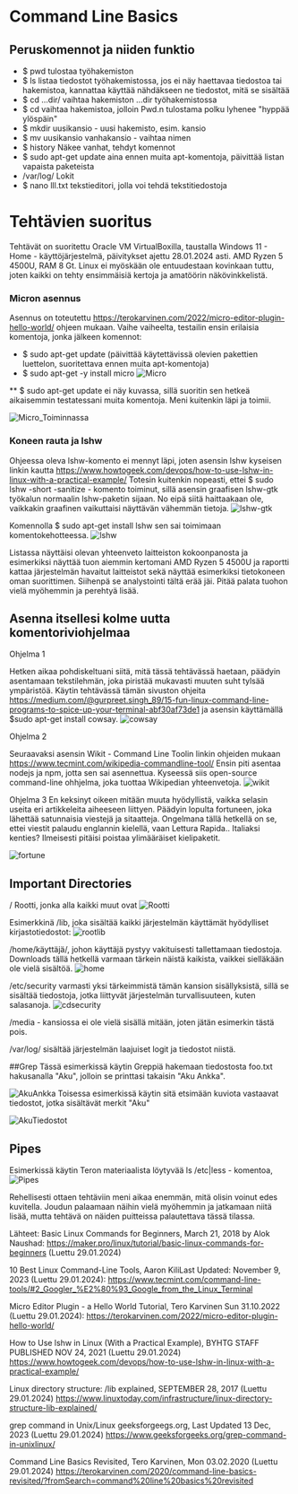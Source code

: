 # Command Line Basics

## Peruskomennot ja niiden funktio
- $ pwd tulostaa työhakemiston
- $ ls listaa tiedostot työhakemistossa, jos ei näy haettavaa tiedostoa tai hakemistoa, kannattaa käyttää nähdäkseen ne tiedostot, mitä se sisältää
-  $ cd ...dir/ vaihtaa hakemiston ...dir työhakemistossa
-  $ cd vaihtaa hakemistoa, jolloin Pwd.n tulostama polku lyhenee "hyppää ylöspäin"
-  $ mkdir uusikansio - uusi hakemisto, esim. kansio
-  $ mv uusikansio vanhakansio - vaihtaa nimen
-  $ history Näkee vanhat, tehdyt komennot
-  $ sudo apt-get update aina ennen muita apt-komentoja, päivittää listan vapaista paketeista
-  /var/log/ Lokit
-  $ nano lll.txt tekstieditori, jolla voi tehdä tekstitiedostoja

# Tehtävien suoritus
Tehtävät on suoritettu Oracle VM VirtualBoxilla, taustalla Windows 11 - Home - käyttöjärjestelmä, päivitykset ajettu 28.01.2024 asti. AMD Ryzen 5 4500U, RAM 8 Gt.
Linux ei myöskään ole entuudestaan kovinkaan tuttu, joten kaikki on tehty ensimmäisiä kertoja ja amatöörin näkövinkkelistä.

### Micron asennus
Asennus on toteutettu https://terokarvinen.com/2022/micro-editor-plugin-hello-world/ ohjeen mukaan. Vaihe vaiheelta, testailin ensin erilaisia komentoja, jonka jälkeen  komennot:
- $ sudo apt-get update (päivittää käytettävissä olevien pakettien luettelon, suoritettava ennen muita apt-komentoja)
- $ sudo apt-get -y install micro
![Micro](https://github.com/NicoSaario/Tunti1/assets/156778628/22bbdbfa-9afd-497c-bf9d-9721ed144c9b)

** $ sudo apt-get update ei näy kuvassa, sillä suoritin sen hetkeä aikaisemmin testatessani muita komentoja. Meni kuitenkin läpi ja toimii.

![Micro_Toiminnassa](https://github.com/NicoSaario/Tunti1/assets/156778628/3be67458-3223-49a7-a1d7-8ce9b315c502)

### Koneen rauta ja lshw
Ohjeessa oleva lshw-komento ei mennyt läpi, joten asensin lshw kyseisen linkin kautta https://www.howtogeek.com/devops/how-to-use-lshw-in-linux-with-a-practical-example/
Totesin kuitenkin nopeasti, ettei $ sudo lshw -short -sanitize - komento toiminut, sillä asensin graafisen lshw-gtk työkalun normaalin lshw-paketin sijaan. No eipä siitä haittaakaan ole, vaikkakin graafinen vaikuttaisi näyttävän vähemmän tietoja.
![lshw-gtk](https://github.com/NicoSaario/Tunti1/assets/156778628/e0cff8c4-19a7-4bfe-a8c6-82e9f88badd9)

Komennolla $ sudo apt-get install lshw sen sai toimimaan komentokehotteessa.
![lshw](https://github.com/NicoSaario/Tunti1/assets/156778628/54e9c225-9b0d-4359-b486-8d2df7f4945a)

Listassa näyttäisi olevan yhteenveto laitteiston kokoonpanosta ja esimerkiksi näyttää tuon aiemmin kertomani AMD Ryzen 5 4500U ja raportti kattaa järjestelmän havaitut laitteistot sekä näyttää esimerkiksi tietokoneen oman suorittimen. Siihenpä se analystointi tältä erää jäi. Pitää palata tuohon vielä myöhemmin ja perehtyä lisää.

## Asenna itsellesi kolme uutta komentoriviohjelmaa

Ohjelma 1

Hetken aikaa pohdiskeltuani siitä, mitä tässä tehtävässä haetaan, päädyin asentamaan tekstilehmän, joka piristää mukavasti muuten suht tylsää ympäristöä. Käytin tehtävässä tämän sivuston ohjeita https://medium.com/@gurpreet.singh_89/15-fun-linux-command-line-programs-to-spice-up-your-terminal-abf30af73de1
ja asensin käyttämällä $sudo apt-get install cowsay.
![cowsay](https://github.com/NicoSaario/Tunti1/assets/156778628/e9e4bdc0-9136-4914-a0dd-e32bdd24197a)

Ohjelma 2

Seuraavaksi asensin Wikit - Command Line Toolin linkin ohjeiden mukaan
https://www.tecmint.com/wikipedia-commandline-tool/
Ensin piti asentaa nodejs ja npm, jotta sen sai asennettua. Kyseessä siis open-source command-line ohhjelma, joka tuottaa Wikipedian yhteenvetoja. 
![wikit](https://github.com/NicoSaario/Tunti1/assets/156778628/d47b3a8c-c318-42d8-82d9-b759b730257e)

Ohjelma 3
En keksinyt oikeen mitään muuta hyödyllistä, vaikka selasin useita eri artikkeleita aiheeseen liittyen. Päädyin lopulta fortuneen, joka lähettää satunnaisia viestejä ja sitaatteja. Ongelmana tällä hetkellä on se, ettei viestit palaudu englannin kielellä, vaan Lettura Rapida.. Italiaksi kenties? Ilmeisesti pitäisi poistaa ylimääräiset kielipaketit.

![fortune](https://github.com/NicoSaario/Tunti1/assets/156778628/aab26937-62a9-44a0-b377-3b8597555276)


## Important Directories
/ Rootti, jonka alla kaikki muut ovat
![Rootti](https://github.com/NicoSaario/Tunti1/assets/156778628/c93de453-7870-42b2-be91-ebeb21b4717f)

Esimerkkinä /lib, joka sisältää kaikki järjestelmän käyttämät hyödylliset kirjastotiedostot:
![rootlib](https://github.com/NicoSaario/Tunti1/assets/156778628/2a8173b3-4820-4858-b9f8-c8eab5b2bfb8)

/home/käyttäjä/, johon käyttäjä pystyy vakituisesti tallettamaan tiedostoja. Downloads tällä hetkellä varmaan tärkein näistä kaikista, vaikkei sielläkään ole vielä sisältöä.
![home](https://github.com/NicoSaario/Tunti1/assets/156778628/83cdd541-8b97-421e-9efb-3733ac596ed7)

/etc/security varmasti yksi tärkeimmistä tämän kansion sisällyksistä, sillä se sisältää tiedostoja, jotka liittyvät järjestelmän turvallisuuteen, kuten salasanoja.
![cdsecurity](https://github.com/NicoSaario/Tunti1/assets/156778628/822de49b-412a-4b1f-9591-40b7571a0279)

/media - kansiossa ei ole vielä sisällä mitään, joten jätän esimerkin tästä pois.

/var/log/ sisältää järjestelmän laajuiset logit ja tiedostot niistä.

##Grep
Tässä esimerkissä käytin Greppiä hakemaan tiedostosta foo.txt hakusanalla "Aku", jolloin se printtasi takaisin "Aku Ankka".

![AkuAnkka](https://github.com/NicoSaario/Tunti1/assets/156778628/7e5d067e-8436-472e-b2c3-a6787c34b9eb)
Toisessa esimerkissä käytin sitä etsimään kuviota vastaavat tiedostot, jotka sisältävät merkit "Aku"

![AkuTiedostot](https://github.com/NicoSaario/Tunti1/assets/156778628/0f7dcfdd-08d9-42d5-b4b0-f3a7e4ac4c0d)


## Pipes
Esimerkissä käytin Teron materiaalista löytyvää ls /etc|less - komentoa,
![Pipes](https://github.com/NicoSaario/Tunti1/assets/156778628/bd3aa898-09ff-47ec-bb2f-6e2f285174f9)

Rehellisesti ottaen tehtäviin meni aikaa enemmän, mitä olisin voinut edes kuvitella. Joudun palaamaan näihin vielä myöhemmin ja jatkamaan niitä lisää, mutta tehtävä on näiden puitteissa palautettava tässä tilassa.


Lähteet: 
Basic Linux Commands for Beginners, March 21, 2018 by Alok Naushad:
https://maker.pro/linux/tutorial/basic-linux-commands-for-beginners (Luettu 29.01.2024)

10 Best Linux Command-Line Tools, Aaron KiliLast Updated: November 9, 2023 (Luettu 29.01.2024):
https://www.tecmint.com/command-line-tools/#2_Googler_%E2%80%93_Google_from_the_Linux_Terminal

Micro Editor Plugin - a Hello World Tutorial, Tero Karvinen Sun 31.10.2022 (Luettu 29.01.2024):
https://terokarvinen.com/2022/micro-editor-plugin-hello-world/

How to Use lshw in Linux (With a Practical Example), BYHTG STAFF PUBLISHED NOV 24, 2021 (Luettu 29.01.2024)
https://www.howtogeek.com/devops/how-to-use-lshw-in-linux-with-a-practical-example/

Linux directory structure: /lib explained, SEPTEMBER 28, 2017 (Luettu 29.01.2024)
https://www.linuxtoday.com/infrastructure/linux-directory-structure-lib-explained/

grep command in Unix/Linux geeksforgeegs.org, Last Updated 13 Dec, 2023 (Luettu 29.01.2024)
https://www.geeksforgeeks.org/grep-command-in-unixlinux/

Command Line Basics Revisited, Tero Karvinen, Mon 03.02.2020 (Luettu 29.01.2024)
https://terokarvinen.com/2020/command-line-basics-revisited/?fromSearch=command%20line%20basics%20revisited



